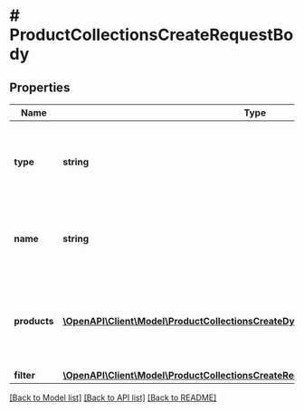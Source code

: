 # # ProductCollectionsCreateRequestBody

## Properties

Name | Type | Description | Notes
------------ | ------------- | ------------- | -------------
**type** | **string** | Show that the product collection is static (manually selected products). | [default to 'STATIC']
**name** | **string** | Unique user-defined product collection name. |
**products** | [**\OpenAPI\Client\Model\ProductCollectionsCreateDynamicRequestBodyProductsItem[]**](ProductCollectionsCreateDynamicRequestBodyProductsItem.md) | Defines a set of products for a &#x60;STATIC&#x60; product collection type. | [optional]
**filter** | [**\OpenAPI\Client\Model\ProductCollectionsCreateRequestBodyFilter**](ProductCollectionsCreateRequestBodyFilter.md) |  | [optional]

[[Back to Model list]](../../README.md#models) [[Back to API list]](../../README.md#endpoints) [[Back to README]](../../README.md)
